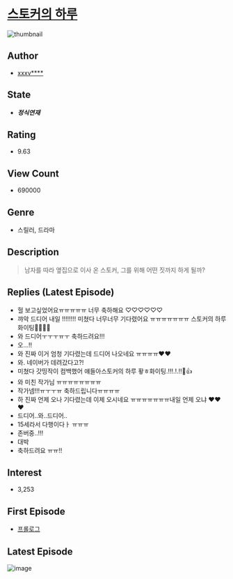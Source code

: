 # [스토커의 하루](https://comic.naver.com/bestChallenge/list?titleId=767100)
![thumbnail](https://image-comic.pstatic.net/user_contents_data/challenge_comic/2021/04/03/310744/thumbnail_202x164e430dfe4_56d5_4f70_aba5_22229fd46bba_00000861.JPEG)

## Author
- [xxxv****](https://comic.naver.com/artistTitle?id=310744)

## State
- ***정식연재***

## Rating
- 9.63

## View Count
- 690000

## Genre
- 스릴러, 드라마

## Description
> 남자를 따라 옆집으로 이사 온 스토커, 그를 위해 어떤 짓까지 하게 될까?

## Replies (Latest Episode)
- 헐 보고싶었어요ㅠㅠㅠㅠㅠ 너무 축하해요 ♡♡♡♡♡♡
- 꺄악 드디어 내일 !!!!!!!! 미쳤다 너무너무 기다렸어요 ㅠㅠㅠㅠㅠㅠㅠ 스토커의 하루 화이팅👊🏻👊🏻
- 와 드디어ㅜㅜㅜㅠㅜ 축하드려요!!!
- 오...!!
- 와 진짜 이거 엄청 기다렸는데 드디어 나오네요 ㅠㅠㅠㅠ❤️❤️
- 와. 네이버가 데려갔다고?!
- 미쳤다 갓띵작이 컴백했어 얘들아스토커의 하루 홯ㅎ화이팅.!!!.!.!!👊👍
- 와 미친 작가님 ㅠㅠㅠㅠㅠㅠㅠㅠ
- 작가넴!!!ㅠㅜㅜㅠ 축하드립니다ㅠㅠㅠㅠ
- 하 진짜 언제 오나 기다렸는데 이제 오시네요 ㅠㅠㅠㅠㅠㅠㅠ내일 언제 오냐 ❤️❤️❤️
- 드디어..와..드디어..
- 15세라서 다행이다ㅏ ㅠㅠㅠ
- 존버중..!!!
- 대박
- 축하드려요 ㅠㅠ!!

## Interest
- 3,253

## First Episode
- [프롤로그](https://comic.naver.com/bestChallenge/detail?titleId=767100&no=1)

## Latest Episode
![image](https://image-comic.pstatic.net/user_contents_data/challenge_comic/2022/05/11/310744/upload_7365127250815181412.jpeg)
